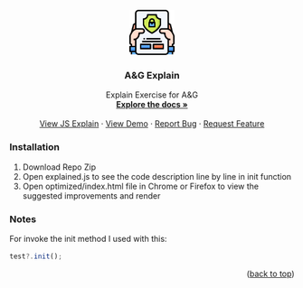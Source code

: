 <div id="top"></div>

<!-- PROJECT LOGO -->
<br />
<div align="center">
  <a href="https://github.com/icgarzon/A-G_CodeExplain">
    <img src=".common/project.svg" alt="Logo" width="80" height="80">
  </a>

  <h3 align="center">A&G Explain</h3>

  <p align="center">
    Explain Exercise for A&G
    <br />
    <a href="https://github.com/icgarzon/A-G_CodeExplain"><strong>Explore the docs »</strong></a>
    <br />
    <br />
    <a href="https://ivangarzon.dev/git/ag/explained.js">View JS Explain</a>
    ·
    <a href="https://ivangarzon.dev/git/ag/index.html">View Demo</a>
    ·
    <a href="https://github.com/icgarzon/A-G_CodeExplain/issues">Report Bug</a>
    ·
    <a href="https://github.com/icgarzon/A-G_CodeExplain/issues">Request Feature</a>
  </p>
</div>

<!-- GETTING STARTED -->
### Installation

1. Download Repo Zip
2. Open explained.js to see the code description line by line in init function
3. Open optimized/index.html file in Chrome or Firefox to view the suggested improvements and render

### Notes
For invoke the init method I used with this:
```javascript
test?.init();
```

<p align="right">(<a href="#top">back to top</a>)</p>